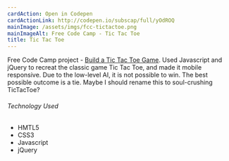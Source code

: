 ```yaml
---
cardAction: Open in Codepen
cardActionLink: http://codepen.io/subscap/full/yOdROQ
mainImage: /assets/imgs/fcc-tictactoe.png
mainImageAlt: Free Code Camp - Tic Tac Toe
title: Tic Tac Toe
---
```


<p>Free Code Camp project - <a href="https://www.freecodecamp.com/challenges/build-a-tic-tac-toe-game" target="_blank">Build a Tic Tac Toe Game</a>. Used Javascript and jQuery to recreat the classic game Tic Tac Toe, and made it mobile responsive. Due to the low-level AI, it is not possible to win. The best possible outcome is a tie. Maybe I should rename this to soul-crushing TicTacToe?</p>
<h6>Technology Used</h6>
<ul>
  <li>HMTL5</li>
  <li>CSS3</li>
  <li>Javascript</li>
  <li>jQuery</li>
</ul>